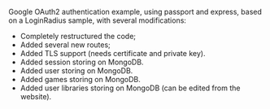 Google OAuth2 authentication example, using passport and express, based on a LoginRadius sample, with several modifications:
- Completely restructured the code;
- Added several new routes;
- Added TLS support (needs certificate and private key).
- Added session storing on MongoDB.
- Added user storing on MongoDB.
- Added games storing on MongoDB.
- Added user libraries storing on MongoDB (can be edited from the website).